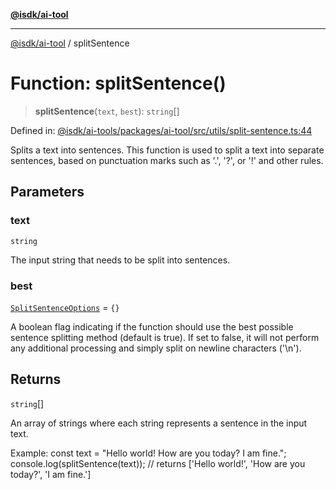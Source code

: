 [**@isdk/ai-tool**](../README.md)

***

[@isdk/ai-tool](../globals.md) / splitSentence

# Function: splitSentence()

> **splitSentence**(`text`, `best`): `string`[]

Defined in: [@isdk/ai-tools/packages/ai-tool/src/utils/split-sentence.ts:44](https://github.com/isdk/ai-tool.js/blob/e883e341c67e937e7d3a3e95e8bc56844896f5a3/src/utils/split-sentence.ts#L44)

Splits a text into sentences.
This function is used to split a text into separate sentences, based on punctuation marks such as '.', '?', or '!' and other rules.

## Parameters

### text

`string`

The input string that needs to be split into sentences.

### best

[`SplitSentenceOptions`](../interfaces/SplitSentenceOptions.md) = `{}`

A boolean flag indicating if the function should use the best possible sentence splitting method (default is true).
If set to false, it will not perform any additional processing and simply split on newline characters ('\n').

## Returns

`string`[]

An array of strings where each string represents a sentence in the input text.

Example:
const text = "Hello world! How are you today? I am fine.";
console.log(splitSentence(text));  // returns ['Hello world!', 'How are you today?', 'I am fine.']
